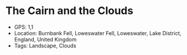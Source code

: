 # The Cairn and the Clouds

- GPS: 1,1
- Location: Burnbank Fell, Loweswater Fell, Loweswater, Lake District, England, United Kingdom
- Tags: Landscape, Clouds
